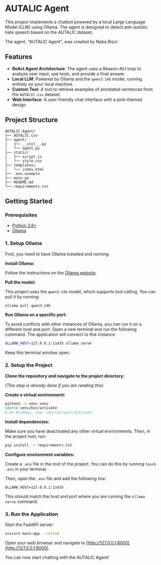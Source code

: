 # AUTALIC Agent

This project implements a chatbot powered by a local Large Language Model (LLM) using Ollama. The agent is designed to detect anti-autistic hate speech based on the AUTALIC dataset.

The agent, "AUTALIC Agent", was created by Naba Rizvi.

## Features

- **ReAct Agent Architecture**: The agent uses a Reason-Act loop to analyze user input, use tools, and provide a final answer.
- **Local LLM**: Powered by Ollama and the `qwen3:14b` model, running entirely on your local machine.
- **Custom Tool**: A tool to retrieve examples of annotated sentences from the `AUTALIC.csv` dataset.
- **Web Interface**: A user-friendly chat interface with a pink-themed design.

## Project Structure

```
AUTALIC-Agent/
├── AUTALIC.csv
├── agent/
│   ├── __init__.py
│   └── agent.py
├── static/
│   ├── script.js
│   └── style.css
├── templates/
│   └── index.html
├── .env.example
├── main.py
├── README.md
└── requirements.txt
```

## Getting Started

### Prerequisites

- [Python 3.8+](https://www.python.org/downloads/)
- [Ollama](https://ollama.com/)

### 1. Setup Ollama

First, you need to have Ollama installed and running.

**Install Ollama:**

Follow the instructions on the [Ollama website](https://ollama.com/).

**Pull the model:**

This project uses the `qwen3:14b` model, which supports tool calling. You can pull it by running:

```bash
ollama pull qwen3:14b
```

**Run Ollama on a specific port:**

To avoid conflicts with other instances of Ollama, you can run it on a different host and port. Open a new terminal and run the following command. The application will connect to this instance.

```bash
OLLAMA_HOST=127.0.0.1:11435 ollama serve
```

Keep this terminal window open.

### 2. Setup the Project

**Clone the repository and navigate to the project directory:**

*(This step is already done if you are reading this)*

**Create a virtual environment:**

```bash
python3 -m venv venv
source venv/bin/activate
# On Windows, use: venv\Scripts\activate
```

**Install dependencies:**

Make sure you have deactivated any other virtual environments. Then, in the project root, run:

```bash
pip install -r requirements.txt
```

**Configure environment variables:**

Create a `.env` file in the root of the project. You can do this by running `touch .env` in your terminal.

Then, open the `.env` file and add the following line:

```
OLLAMA_HOST=127.0.0.1:11435
```

This should match the host and port where you are running the `ollama serve` command.

### 3. Run the Application

Start the FastAPI server:

```bash
uvicorn main:app --reload
```

Open your web browser and navigate to [http://127.0.0.1:8000](http://127.0.0.1:8000).

You can now start chatting with the AUTALIC Agent! 